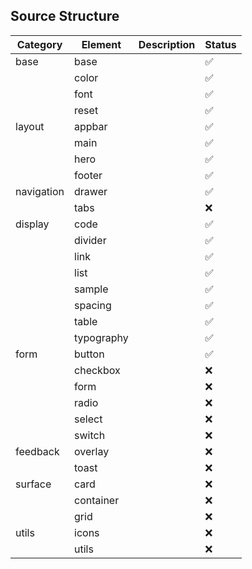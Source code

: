 ## Source Structure

| Category   | Element    | Description | Status |
| ---------- | ---------- | ----------- | ------ |
| base       | base       |             | ✅      |
|            | color      |             | ✅      |
|            | font       |             | ✅      |
|            | reset      |             | ✅      |
| layout     | appbar     |             | ✅      |
|            | main       |             | ✅      |
|            | hero       |             | ✅      |
|            | footer     |             | ✅      |
| navigation | drawer     |             | ✅      |
|            | tabs       |             | ❌      |
| display    | code       |             | ✅      |
|            | divider    |             | ✅      |
|            | link       |             | ✅      |
|            | list       |             | ✅      |
|            | sample     |             | ✅      |
|            | spacing    |             | ✅      |
|            | table      |             | ✅      |
|            | typography |             | ✅      |
| form       | button     |             | ✅      |
|            | checkbox   |             | ❌      |
|            | form       |             | ❌      |
|            | radio      |             | ❌      |
|            | select     |             | ❌      |
|            | switch     |             | ❌      |
| feedback   | overlay    |             | ❌      |
|            | toast      |             | ❌      |
| surface    | card       |             | ❌      |
|            | container  |             | ❌      |
|            | grid       |             | ❌      |
| utils      | icons      |             | ❌      |
|            | utils      |             | ❌      |